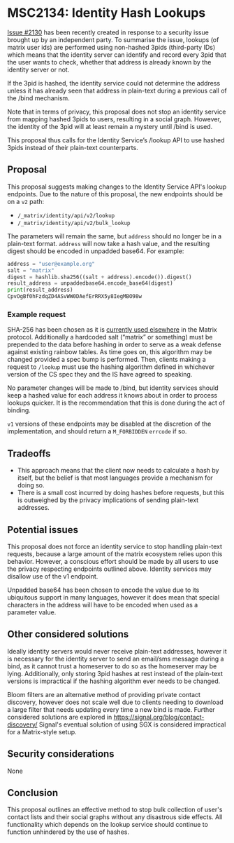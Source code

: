 # MSC2134: Identity Hash Lookups

[Issue #2130](https://github.com/matrix-org/matrix-doc/issues/2130) has been
recently created in response to a security issue brought up by an independent
party. To summarise the issue, lookups (of matrix user ids) are performed using
non-hashed 3pids (third-party IDs) which means that the identity server can
identify and record every 3pid that the user wants to check, whether that
address is already known by the identity server or not.

If the 3pid is hashed, the identity service could not determine the address
unless it has already seen that address in plain-text during a previous call of
the /bind mechanism.

Note that in terms of privacy, this proposal does not stop an identity service
from mapping hashed 3pids to users, resulting in a social graph. However, the
identity of the 3pid will at least remain a mystery until /bind is used.

This proposal thus calls for the Identity Service’s /lookup API to use hashed
3pids instead of their plain-text counterparts.

## Proposal

This proposal suggests making changes to the Identity Service API's lookup
endpoints. Due to the nature of this proposal, the new endpoints should be on a
`v2` path:

- `/_matrix/identity/api/v2/lookup`
- `/_matrix/identity/api/v2/bulk_lookup`

The parameters will remain the same, but `address` should no longer be in a
plain-text format. `address` will now take a hash value, and the resulting
digest should be encoded in unpadded base64. For example:

```python
address = "user@example.org"
salt = "matrix"
digest = hashlib.sha256((salt + address).encode()).digest()
result_address = unpaddedbase64.encode_base64(digest)
print(result_address)
CpvOgBf0hFzdqZD4ASvWW0DAefErRRX5y8IegMBO98w
```

### Example request

SHA-256 has been chosen as it is [currently used
elsewhere](https://matrix.org/docs/spec/server_server/r0.1.2#adding-hashes-and-signatures-to-outgoing-events)
in the Matrix protocol. Additionally a hardcoded salt (“matrix” or something)
must be prepended to the data before hashing in order to serve as a weak
defense against existing rainbow tables. As time goes on, this algorithm may be
changed provided a spec bump is performed. Then, clients making a request to
`/lookup` must use the hashing algorithm defined in whichever version of the CS
spec they and the IS have agreed to speaking.

No parameter changes will be made to /bind, but identity services should keep a
hashed value for each address it knows about in order to process lookups
quicker. It is the recommendation that this is done during the act of binding.

`v1` versions of these endpoints may be disabled at the discretion of the
implementation, and should return a `M_FORBIDDEN` `errcode` if so.


## Tradeoffs

* This approach means that the client now needs to calculate a hash by itself, but the belief
  is that most languages provide a mechanism for doing so.
* There is a small cost incurred by doing hashes before requests, but this is outweighed by
  the privacy implications of sending plain-text addresses.

## Potential issues

This proposal does not force an identity service to stop handling plain-text
requests, because a large amount of the matrix ecosystem relies upon this
behavior. However, a conscious effort should be made by all users to use the
privacy respecting endpoints outlined above. Identity services may disallow use
of the v1 endpoint.

Unpadded base64 has been chosen to encode the value due to its ubiquitous
support in many languages, however it does mean that special characters in the
address will have to be encoded when used as a parameter value.

## Other considered solutions

Ideally identity servers would never receive plain-text addresses, however it
is necessary for the identity server to send an email/sms message during a
bind, as it cannot trust a homeserver to do so as the homeserver may be lying.
Additionally, only storing 3pid hashes at rest instead of the plain-text
versions is impractical if the hashing algorithm ever needs to be changed.

Bloom filters are an alternative method of providing private contact discovery, however does not scale well due to clients needing to download a large filter that needs updating every time a new bind is made. Further considered solutions are explored in https://signal.org/blog/contact-discovery/ Signal's eventual solution of using SGX is considered impractical for a Matrix-style setup.

## Security considerations

None

## Conclusion

This proposal outlines an effective method to stop bulk collection of user's
contact lists and their social graphs without any disastrous side effects. All
functionality which depends on the lookup service should continue to function
unhindered by the use of hashes.

